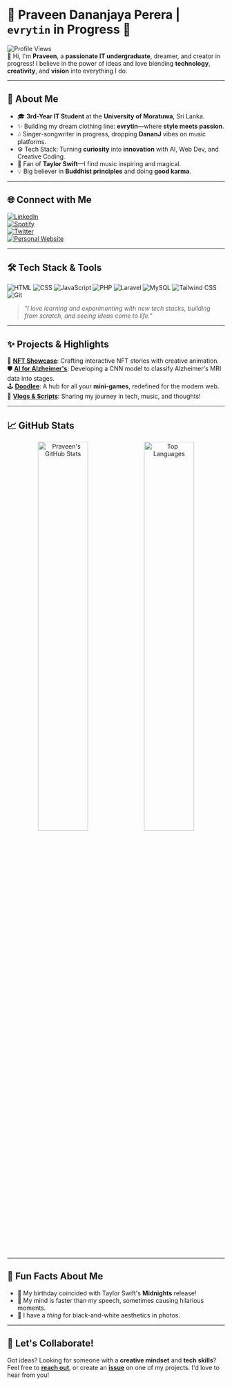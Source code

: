 # 🌟 Praveen Dananjaya Perera | `evrytin` in Progress 🚀

![Profile Views](https://komarev.com/ghpvc/?username=PraveenDananjaya&style=for-the-badge&color=brightgreen)  
👋 Hi, I'm **Praveen**, a **passionate IT undergraduate**, dreamer, and creator in progress! I believe in the power of ideas and love blending **technology**, **creativity**, and **vision** into everything I do.  

---

## 🧩 About Me

- 🎓 **3rd-Year IT Student** at the **University of Moratuwa**, Sri Lanka.
- ✨ Building my dream clothing line: **evrytin**—where **style meets passion**.
- 🎶 Singer-songwriter in progress, dropping **DananJ** vibes on music platforms.
- ⚙️ Tech Stack: Turning **curiosity** into **innovation** with AI, Web Dev, and Creative Coding.
- 🌟 Fan of **Taylor Swift**—I find music inspiring and magical.
- 💡 Big believer in **Buddhist principles** and doing **good karma**.

---

## 🌐 Connect with Me

[![LinkedIn](https://img.shields.io/badge/LinkedIn-%230077B5.svg?style=for-the-badge&logo=linkedin&logoColor=white)](https://www.linkedin.com/in/yourprofile)  
[![Spotify](https://img.shields.io/badge/Spotify-%231DB954.svg?style=for-the-badge&logo=spotify&logoColor=white)](https://open.spotify.com/artist/yourartistprofile)  
[![Twitter](https://img.shields.io/badge/Twitter-%231DA1F2.svg?style=for-the-badge&logo=twitter&logoColor=white)](https://twitter.com/yourhandle)  
[![Personal Website](https://img.shields.io/badge/Website-%23ff5722.svg?style=for-the-badge&logo=google-chrome&logoColor=white)](https://yourwebsite.com)  

---

## 🛠️ Tech Stack & Tools

![HTML](https://img.shields.io/badge/HTML5-%23E34F26.svg?style=for-the-badge&logo=html5&logoColor=white)
![CSS](https://img.shields.io/badge/CSS3-%231572B6.svg?style=for-the-badge&logo=css3&logoColor=white)
![JavaScript](https://img.shields.io/badge/JavaScript-%23F7DF1E.svg?style=for-the-badge&logo=javascript&logoColor=black)
![PHP](https://img.shields.io/badge/PHP-%23777BB4.svg?style=for-the-badge&logo=php&logoColor=white)
![Laravel](https://img.shields.io/badge/Laravel-%23FF2D20.svg?style=for-the-badge&logo=laravel&logoColor=white)
![MySQL](https://img.shields.io/badge/MySQL-%234479A1.svg?style=for-the-badge&logo=mysql&logoColor=white)
![Tailwind CSS](https://img.shields.io/badge/TailwindCSS-%2338B2AC.svg?style=for-the-badge&logo=tailwind-css&logoColor=white)
![Git](https://img.shields.io/badge/Git-%23F05033.svg?style=for-the-badge&logo=git&logoColor=white)

> *"I love learning and experimenting with new tech stacks, building from scratch, and seeing ideas come to life."*

---

## ✨ Projects & Highlights

🎨 **[NFT Showcase](https://github.com/yourrepo)**: Crafting interactive NFT stories with creative animation.  
🛡️ **[AI for Alzheimer's](https://github.com/yourrepo)**: Developing a CNN model to classify Alzheimer's MRI data into stages.  
🕹️ **[Doodlee](https://github.com/yourrepo)**: A hub for all your **mini-games**, redefined for the modern web.  
🌌 **[Vlogs & Scripts](https://www.youtube.com/channel/yourchannel)**: Sharing my journey in tech, music, and thoughts!

---

## 📈 GitHub Stats

<p align="center">
  <img src="https://github-readme-stats.vercel.app/api?username=godtriglav&show_icons=true&theme=tokyonight" alt="Praveen's GitHub Stats" width="48%">
  <img src="https://github-readme-stats.vercel.app/api/top-langs/?username=godtriglav&layout=compact&theme=tokyonight" alt="Top Languages" width="48%">
</p>

---

## 🎯 Fun Facts About Me
- 🎂 My birthday coincided with Taylor Swift's **Midnights** release!
- 🤔 My mind is faster than my speech, sometimes causing hilarious moments.
- 🎨 I have a *thing* for black-and-white aesthetics in photos.

---

## 💬 Let's Collaborate!

Got ideas? Looking for someone with a **creative mindset** and **tech skills**?  
Feel free to **[reach out](mailto:godtriglav@gmail.com)**, or create an **[issue](https://github.com/godtriglav/yourrepo/issues)** on one of my projects. I'd love to hear from you!

